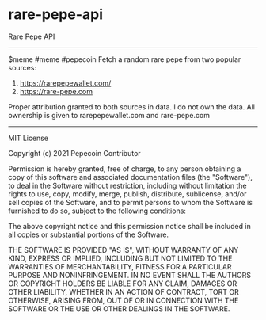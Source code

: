# rare-pepe-api
Rare Pepe API

---

$meme #meme #pepecoin
Fetch a random rare pepe from two popular sources:

1. https://rarepepewallet.com/
2. https://rare-pepe.com

Proper attribution granted to both sources in data.
I do not own the data. All ownership is given to rarepepewallet.com and rare-pepe.com

---

MIT License

Copyright (c) 2021 Pepecoin Contributor

Permission is hereby granted, free of charge, to any person obtaining a copy
of this software and associated documentation files (the "Software"), to deal
in the Software without restriction, including without limitation the rights
to use, copy, modify, merge, publish, distribute, sublicense, and/or sell
copies of the Software, and to permit persons to whom the Software is
furnished to do so, subject to the following conditions:

The above copyright notice and this permission notice shall be included in all
copies or substantial portions of the Software.

THE SOFTWARE IS PROVIDED "AS IS", WITHOUT WARRANTY OF ANY KIND, EXPRESS OR
IMPLIED, INCLUDING BUT NOT LIMITED TO THE WARRANTIES OF MERCHANTABILITY,
FITNESS FOR A PARTICULAR PURPOSE AND NONINFRINGEMENT. IN NO EVENT SHALL THE
AUTHORS OR COPYRIGHT HOLDERS BE LIABLE FOR ANY CLAIM, DAMAGES OR OTHER
LIABILITY, WHETHER IN AN ACTION OF CONTRACT, TORT OR OTHERWISE, ARISING FROM,
OUT OF OR IN CONNECTION WITH THE SOFTWARE OR THE USE OR OTHER DEALINGS IN THE
SOFTWARE.